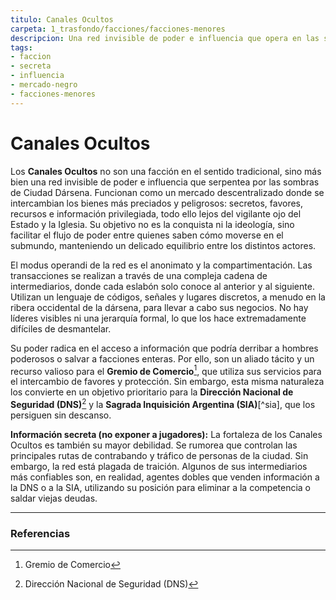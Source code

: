 ```yaml
---
titulo: Canales Ocultos
carpeta: 1_trasfondo/facciones/facciones-menores
descripcion: Una red invisible de poder e influencia que opera en las sombras de Dársena, un mercado de secretos, favores y recursos fuera del control estatal y eclesiástico.
tags:
- faccion
- secreta
- influencia
- mercado-negro
- facciones-menores
---
```


# Canales Ocultos

Los **Canales Ocultos** no son una facción en el sentido tradicional, sino más bien una red invisible de poder e influencia que serpentea por las sombras de Ciudad Dársena. Funcionan como un mercado descentralizado donde se intercambian los bienes más preciados y peligrosos: secretos, favores, recursos e información privilegiada, todo ello lejos del vigilante ojo del Estado y la Iglesia. Su objetivo no es la conquista ni la ideología, sino facilitar el flujo de poder entre quienes saben cómo moverse en el submundo, manteniendo un delicado equilibrio entre los distintos actores.

El modus operandi de la red es el anonimato y la compartimentación. Las transacciones se realizan a través de una compleja cadena de intermediarios, donde cada eslabón solo conoce al anterior y al siguiente. Utilizan un lenguaje de códigos, señales y lugares discretos, a menudo en la ribera occidental de la dársena, para llevar a cabo sus negocios. No hay líderes visibles ni una jerarquía formal, lo que los hace extremadamente difíciles de desmantelar.

Su poder radica en el acceso a información que podría derribar a hombres poderosos o salvar a facciones enteras. Por ello, son un aliado tácito y un recurso valioso para el **Gremio de Comercio**[^gremio], que utiliza sus servicios para el intercambio de favores y protección. Sin embargo, esta misma naturaleza los convierte en un objetivo prioritario para la **Dirección Nacional de Seguridad (DNS)**[^dns] y la **Sagrada Inquisición Argentina (SIA)**[^sia], que los persiguen sin descanso.

**Información secreta (no exponer a jugadores):** La fortaleza de los Canales Ocultos es también su mayor debilidad. Se rumorea que controlan las principales rutas de contrabando y tráfico de personas de la ciudad. Sin embargo, la red está plagada de traición. Algunos de sus intermediarios más confiables son, en realidad, agentes dobles que venden información a la DNS o a la SIA, utilizando su posición para eliminar a la competencia o saldar viejas deudas.

---

### Referencias

[^gremio]: Gremio de Comercio
[^dns]: Dirección Nacional de Seguridad (DNS)
